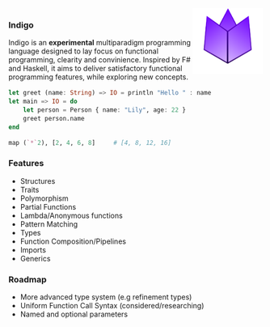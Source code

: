 <img align="right" width="140" height="130" src="assets/logo.png" alt="indigo logo">
<h3 align="left">Indigo</h3>

Indigo is an **experimental** multiparadigm programming language designed to lay focus on functional programming, clearity and convinience.
Inspired by F# and Haskell, it aims to deliver satisfactory functional programming features, while exploring new concepts.
```julia
let greet (name: String) => IO = println "Hello " : name
let main => IO = do
    let person = Person { name: "Lily", age: 22 }
    greet person.name
end
```
```julia
map (`*`2), [2, 4, 6, 8]     # [4, 8, 12, 16]
```
### Features
* Structures
* Traits
* Polymorphism
* Partial Functions
* Lambda/Anonymous functions
* Pattern Matching
* Types
* Function Composition/Pipelines
* Imports
* Generics

### Roadmap
* More advanced type system (e.g refinement types)
* Uniform Function Call Syntax (considered/researching)
* Named and optional parameters
